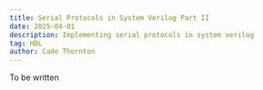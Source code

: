 ```yaml
---
title: Serial Protocols in System Verilog Part II 
date: 2025-04-01
description: Implementing serial protocols in system verilog
tag: HDL
author: Cade Thornton
---
```


To be written

